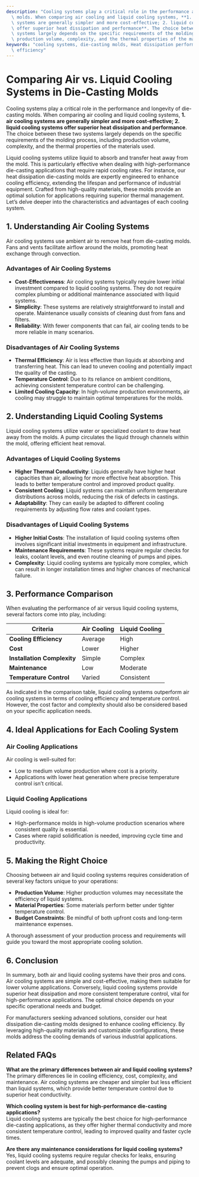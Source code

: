 ```yaml
---
description: "Cooling systems play a critical role in the performance and longevity of die-casting\
  \ molds. When comparing air cooling and liquid cooling systems, **1. air cooling\
  \ systems are generally simpler and more cost-effective; 2. liquid cooling systems\
  \ offer superior heat dissipation and performance**. The choice between these two\
  \ systems largely depends on the specific requirements of the molding process, including\
  \ production volume, complexity, and the thermal properties of the materials used. "
keywords: "cooling systems, die-casting molds, Heat dissipation performance, Heat dissipation\
  \ efficiency"
---
```

# Comparing Air vs. Liquid Cooling Systems in Die-Casting Molds

Cooling systems play a critical role in the performance and longevity of die-casting molds. When comparing air cooling and liquid cooling systems, **1. air cooling systems are generally simpler and more cost-effective; 2. liquid cooling systems offer superior heat dissipation and performance**. The choice between these two systems largely depends on the specific requirements of the molding process, including production volume, complexity, and the thermal properties of the materials used. 

Liquid cooling systems utilize liquid to absorb and transfer heat away from the mold. This is particularly effective when dealing with high-performance die-casting applications that require rapid cooling rates. For instance, our heat dissipation die-casting molds are expertly engineered to enhance cooling efficiency, extending the lifespan and performance of industrial equipment. Crafted from high-quality materials, these molds provide an optimal solution for applications requiring superior thermal management. Let’s delve deeper into the characteristics and advantages of each cooling system.

## **1. Understanding Air Cooling Systems**

Air cooling systems use ambient air to remove heat from die-casting molds. Fans and vents facilitate airflow around the molds, promoting heat exchange through convection.

### **Advantages of Air Cooling Systems**
- **Cost-Effectiveness**: Air cooling systems typically require lower initial investment compared to liquid cooling systems. They do not require complex plumbing or additional maintenance associated with liquid systems.
- **Simplicity**: These systems are relatively straightforward to install and operate. Maintenance usually consists of cleaning dust from fans and filters.
- **Reliability**: With fewer components that can fail, air cooling tends to be more reliable in many scenarios.

### **Disadvantages of Air Cooling Systems**
- **Thermal Efficiency**: Air is less effective than liquids at absorbing and transferring heat. This can lead to uneven cooling and potentially impact the quality of the casting.
- **Temperature Control**: Due to its reliance on ambient conditions, achieving consistent temperature control can be challenging.
- **Limited Cooling Capacity**: In high-volume production environments, air cooling may struggle to maintain optimal temperatures for the molds.

## **2. Understanding Liquid Cooling Systems**

Liquid cooling systems utilize water or specialized coolant to draw heat away from the molds. A pump circulates the liquid through channels within the mold, offering efficient heat removal.

### **Advantages of Liquid Cooling Systems**
- **Higher Thermal Conductivity**: Liquids generally have higher heat capacities than air, allowing for more effective heat absorption. This leads to better temperature control and improved product quality.
- **Consistent Cooling**: Liquid systems can maintain uniform temperature distributions across molds, reducing the risk of defects in castings.
- **Adaptability**: They can easily be adapted to different cooling requirements by adjusting flow rates and coolant types.

### **Disadvantages of Liquid Cooling Systems**
- **Higher Initial Costs**: The installation of liquid cooling systems often involves significant initial investments in equipment and infrastructure.
- **Maintenance Requirements**: These systems require regular checks for leaks, coolant levels, and even routine cleaning of pumps and pipes.
- **Complexity**: Liquid cooling systems are typically more complex, which can result in longer installation times and higher chances of mechanical failure.

## **3. Performance Comparison**

When evaluating the performance of air versus liquid cooling systems, several factors come into play, including:

| **Criteria**               | **Air Cooling**               | **Liquid Cooling**            |
|----------------------------|-------------------------------|-------------------------------|
| **Cooling Efficiency**     | Average                       | High                          |
| **Cost**                   | Lower                         | Higher                        |
| **Installation Complexity** | Simple                        | Complex                       |
| **Maintenance**            | Low                           | Moderate                      |
| **Temperature Control**     | Varied                       | Consistent                    |

As indicated in the comparison table, liquid cooling systems outperform air cooling systems in terms of cooling efficiency and temperature control. However, the cost factor and complexity should also be considered based on your specific application needs.

## **4. Ideal Applications for Each Cooling System**

### **Air Cooling Applications**
Air cooling is well-suited for:
- Low to medium volume production where cost is a priority.
- Applications with lower heat generation where precise temperature control isn’t critical.

### **Liquid Cooling Applications**
Liquid cooling is ideal for:
- High-performance molds in high-volume production scenarios where consistent quality is essential.
- Cases where rapid solidification is needed, improving cycle time and productivity.

## **5. Making the Right Choice**

Choosing between air and liquid cooling systems requires consideration of several key factors unique to your operations:

- **Production Volume**: Higher production volumes may necessitate the efficiency of liquid systems.
- **Material Properties**: Some materials perform better under tighter temperature control.
- **Budget Constraints**: Be mindful of both upfront costs and long-term maintenance expenses.

A thorough assessment of your production process and requirements will guide you toward the most appropriate cooling solution.

## **6. Conclusion**

In summary, both air and liquid cooling systems have their pros and cons. Air cooling systems are simple and cost-effective, making them suitable for lower volume applications. Conversely, liquid cooling systems provide superior heat dissipation and more consistent temperature control, vital for high-performance applications. The optimal choice depends on your specific operational needs and budget.

For manufacturers seeking advanced solutions, consider our heat dissipation die-casting molds designed to enhance cooling efficiency. By leveraging high-quality materials and customizable configurations, these molds address the cooling demands of various industrial applications.

## **Related FAQs**

**What are the primary differences between air and liquid cooling systems?**  
The primary differences lie in cooling efficiency, cost, complexity, and maintenance. Air cooling systems are cheaper and simpler but less efficient than liquid systems, which provide better temperature control due to superior heat conductivity.

**Which cooling system is best for high-performance die-casting applications?**  
Liquid cooling systems are typically the best choice for high-performance die-casting applications, as they offer higher thermal conductivity and more consistent temperature control, leading to improved quality and faster cycle times.

**Are there any maintenance considerations for liquid cooling systems?**  
Yes, liquid cooling systems require regular checks for leaks, ensuring coolant levels are adequate, and possibly cleaning the pumps and piping to prevent clogs and ensure optimal operation.
